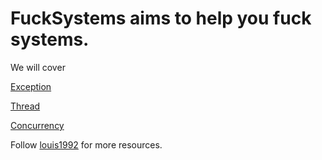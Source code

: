 FuckSystems aims to help you fuck systems.
=======

We will cover

[Exception](./exception.md)

[Thread](./thread.md)

[Concurrency](./concurrency.md)


Follow [louis1992](https://github.com/gzc) for more resources.